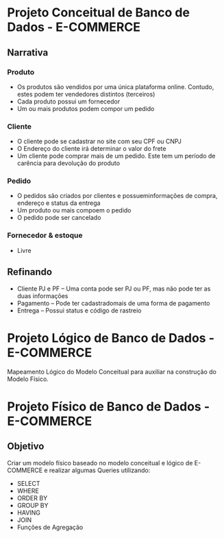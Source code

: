 # Projeto Conceitual de Banco de Dados - E-COMMERCE

## Narrativa 
### Produto
- Os produtos são vendidos por uma única plataforma online.
Contudo, estes podem ter vendedores distintos (terceiros)
- Cada produto possui um fornecedor
- Um ou mais produtos podem compor um pedido

### Cliente
- O cliente pode se cadastrar no site com seu CPF ou CNPJ
- O Endereço do cliente irá determinar o valor do frete
- Um cliente pode comprar mais de um pedido. Este tem um período
de carência para devolução do produto

### Pedido
- O pedidos são criados por clientes e possueminformações de
compra, endereço e status da entrega
- Um produto ou mais compoem o pedido
- O pedido pode ser cancelado

### Fornecedor & estoque
- Livre

## Refinando
- Cliente PJ e PF – Uma conta pode ser PJ ou PF, mas não
pode ter as duas informações
- Pagamento – Pode ter cadastradomais de uma forma de
pagamento
- Entrega – Possui status e código de rastreio

# Projeto Lógico de Banco de Dados - E-COMMERCE
Mapeamento Lógico do Modelo Conceitual para auxiliar na construção do Modelo Físico.

# Projeto Físico de Banco de Dados - E-COMMERCE

## Objetivo
Criar um modelo físico baseado no modelo conceitual e lógico de E-COMMERCE e realizar algumas Queries utilizando:
- SELECT
- WHERE
- ORDER BY
- GROUP BY
- HAVING
- JOIN
- Funções de Agregação

